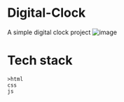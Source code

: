 # Digital-Clock

A simple digital clock project
![image](https://github.com/vandana-poddar/Digital-Clock/assets/64533745/11b29c45-ef26-4b69-a1c6-57d7d93f2b91)

# Tech stack
    >html
    css
    js
